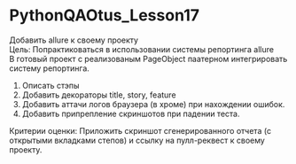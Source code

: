 # PythonQAOtus_Lesson17

Добавить allure к своему проекту \
Цель: Попрактиковаться в использовании системы репортинга allure \
В готовый проект с реализованым PageObject паатерном интегрировать систему репортинга.
1) Описать стэпы
2) Добавить декораторы title, story, feature
3) Добавить аттачи логов браузера (в хроме) при нахождении ошибок.
4) Добавить припрепление скриншотов при падении теста. 

Критерии оценки: Приложить скриншот сгенерированного отчета (с открытыми вкладками степов) и ссылку на пулл-реквест к своему проекту.
